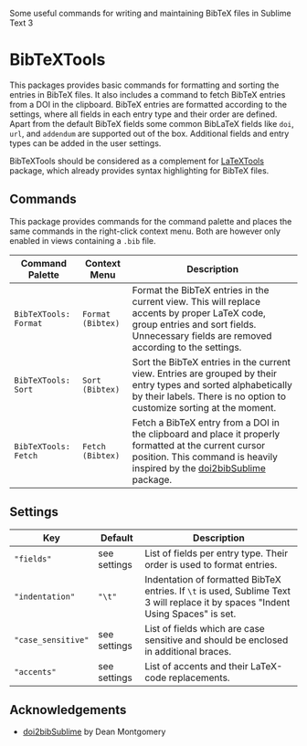 Some useful commands for writing and maintaining BibTeX files in Sublime Text 3

# BibTeXTools

This packages provides basic commands for formatting and sorting the entries in BibTeX files. It also includes a command to fetch BibTeX entries from a DOI in the clipboard. BibTeX entries are formatted according to the settings, where all fields in each entry type and their order are defined. Apart from the default BibTeX fields some common BibLaTeX fields like `doi`, `url`, and `addendum` are supported out of the box. Additional fields and entry types can be added in the user settings.

BibTeXTools should be considered as a complement for [LaTeXTools](https://github.com/SublimeText/LaTeXTools) package, which already provides syntax highlighting for BibTeX files.

## Commands

This package provides commands for the command palette and places the same commands in the right-click context menu. Both are however only enabled in views containing a `.bib` file.

| Command Palette            | Context Menu      | Description                                                                                                                                                                                                                     |
| --                         | --                | --                                                                                                                                                                                                                              |
| `BibTeXTools:`<br>`Format` | `Format`<br>`(Bibtex)` | Format the BibTeX entries in the current view. This will replace accents by proper LaTeX code, group entries and sort fields. Unnecessary fields are removed according to the settings.                                         |
| `BibTeXTools:`<br>`Sort`   | `Sort`<br>`(Bibtex)`   | Sort the BibTeX entries in the current view. Entries are grouped by their entry types and sorted alphabetically by their labels. There is no option to customize sorting at the moment.                                         |
| `BibTeXTools:`<br>`Fetch`  | `Fetch`<br>`(Bibtex)`  | Fetch a BibTeX entry from a DOI in the clipboard and place it properly formatted at the current cursor position. This command is heavily inspired by the [doi2bibSublime](https://github.com/monty5811/doi2bibSublime) package. |

## Settings

| Key                | Default      | Description                                                                                                                      |
| --                 | --           | --                                                                                                                               |
| `"fields"`         | see settings | List of fields per entry type. Their order is used to format entries.                                                            |
| `"indentation"`    | `"\t"`       | Indentation of formatted BibTeX entries. If `\t` is used, Sublime Text 3 will replace it by spaces "Indent Using Spaces" is set. |
| `"case_sensitive"` | see settings | List of fields which are case sensitive and should be enclosed in additional braces.                                             |
| `"accents"`        | see settings | List of accents and their LaTeX-code replacements.                                                                               |

## Acknowledgements

* [doi2bibSublime](https://github.com/monty5811/doi2bibSublime) by Dean Montgomery